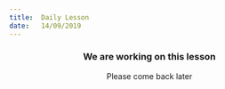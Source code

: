 ```yaml
---
title:  Daily Lesson
date:   14/09/2019
---
```


### <center>We are working on this lesson</center>
<center>Please come back later</center>